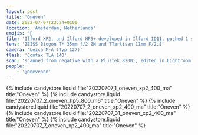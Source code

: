 ```yaml
---
layout: post
title: 'Oneven'
date: 2022-07-07T23:24+0100
location: 'Amsterdam, Netherlands'
emojis: '🎹'
film: 'Ilford XP2, and Ilford HP5+ developed in Ilford ID11, pushed 1 stop'
lens: 'ZEISS Biogon T* 35mm f/2 ZM and TTartisan 11mm F/2.8'
camera: 'Leica M-A (Typ 127)'
flash: 'Contax TLA 140'
scan: 'scanned from negative with a Plustek 8200i, edited in Lightroom'
people: 
    - '@onevennn'
---
```


{% include candystore.liquid file:"20220707_1_oneven_xp2_400_ma" title:"Oneven" %}
{% include candystore.liquid file:"20220707_2_oneven_hp5_800_m6" title:"Oneven" %}
{% include candystore.liquid file:"20220707_2_oneven_xp2_400_ma" title:"Oneven" %}
{% include candystore.liquid file:"20220707_31_oneven_xp2_400_ma" title:"Oneven" %}
{% include candystore.liquid file:"20220707_7_oneven_xp2_400_ma" title:"Oneven" %}